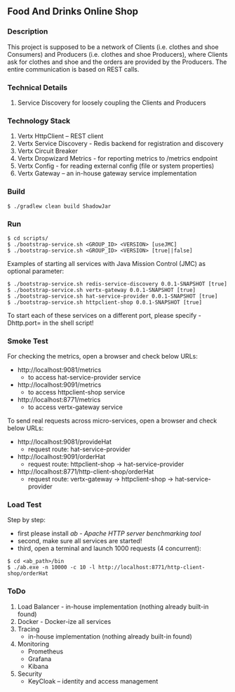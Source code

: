 ## Food And Drinks Online Shop

### Description

This project is supposed to be a network of Clients (i.e. clothes and shoe Consumers) and Producers (i.e. clothes and shoe Producers), where Clients ask for clothes and shoe and the orders are provided by the Producers.
The entire communication is based on REST calls.

### Technical Details

1. Service Discovery for loosely coupling the Clients and Producers

### Technology Stack

1. Vertx HttpClient – REST client
2. Vertx Service Discovery - Redis backend for registration and discovery
3. Vertx Circuit Breaker
4. Vertx Dropwizard Metrics - for reporting metrics to /metrics endpoint
5. Vertx Config - for reading external config (file or system properties)
6. Vertx Gateway – an in-house gateway service implementation

### Build

```
$ ./gradlew clean build ShadowJar
```

### Run

```
$ cd scripts/
$ ./bootstrap-service.sh <GROUP_ID> <VERSION> [useJMC]
$ ./bootstrap-service.sh <GROUP_ID> <VERSION> [true||false]
```

Examples of starting all services with Java Mission Control (JMC) as optional parameter:
```
$ ./bootstrap-service.sh redis-service-discovery 0.0.1-SNAPSHOT [true]
$ ./bootstrap-service.sh vertx-gateway 0.0.1-SNAPSHOT [true]
$ ./bootstrap-service.sh hat-service-provider 0.0.1-SNAPSHOT [true]
$ ./bootstrap-service.sh httpclient-shop 0.0.1-SNAPSHOT [true]
```

To start each of these services on a different port, please specify -Dhttp.port=<port> in the shell script!

### Smoke Test

For checking the metrics, open a browser and check below URLs:
+ http://localhost:9081/metrics 
    - to access hat-service-provider service
+ http://localhost:9091/metrics 
    - to access httpclient-shop service
+ http://localhost:8771/metrics 
    - to access vertx-gateway service

To send real requests across micro-services, open a browser and check below URLs:
+ http://localhost:9081/provideHat 
    - request route: hat-service-provider
+ http://localhost:9091/orderHat
    - request route: httpclient-shop -> hat-service-provider
+ http://localhost:8771/http-client-shop/orderHat 
    - request route: vertx-gateway -> httpclient-shop -> hat-service-provider

### Load Test

Step by step:
- first please install *ab - Apache HTTP server benchmarking tool*
- second, make sure all services are started!
- third, open a terminal and launch 1000 requests (4 concurrent):
```
$ cd <ab_path>/bin
$ ./ab.exe -n 10000 -c 10 -l http://localhost:8771/http-client-shop/orderHat
```

### ToDo

1. Load Balancer - in-house implementation (nothing already built-in found)
2. Docker - Docker-ize all services
3. Tracing
    - in-house implementation (nothing already built-in found)
4. Monitoring
    - Prometheus
    - Grafana
    - Kibana
5. Security
    - KeyCloak – identity and access management
